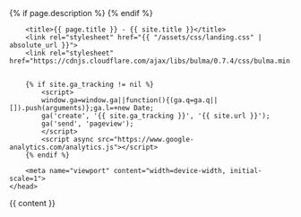 <!doctype html>
<html>
  <head>
	<meta charset="UTF-8">
	<meta http-equiv="X-UA-Compatible" content="IE=Edge">
		{% if page.description %}
			<meta name="Description" content="{{ page.description }}">
		{% endif %}

		<title>{{ page.title }} - {{ site.title }}</title>
		<link rel="stylesheet" href="{{ "/assets/css/landing.css" | absolute_url }}">
		<link rel="stylesheet" href="https://cdnjs.cloudflare.com/ajax/libs/bulma/0.7.4/css/bulma.min.css">
		

		{% if site.ga_tracking != nil %}
			<script>
			window.ga=window.ga||function(){(ga.q=ga.q||[]).push(arguments)};ga.l=+new Date;
			ga('create', '{{ site.ga_tracking }}', '{{ site.url }}');
			ga('send', 'pageview');
			</script>
			<script async src="https://www.google-analytics.com/analytics.js"></script>
		{% endif %}

		<meta name="viewport" content="width=device-width, initial-scale=1">
	</head>

  <body class="landing">
    {{ content }}
  </body>
</html>